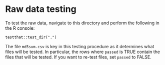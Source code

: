 # Raw data testing

To test the raw data, navigate to this directory and perform the following in 
the R console:

    testthat::test_dir(".")
    
The file `md5sum.csv` is key in this testing procedure as it determines what
files will be tested. In particular, the rows where `passed` is TRUE contain
the files that will be tested. If you want to re-test files, set `passed` to
FALSE.

